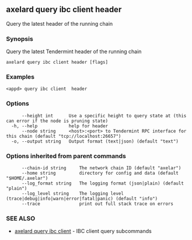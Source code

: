 ## axelard query ibc client header

Query the latest header of the running chain

### Synopsis

Query the latest Tendermint header of the running chain

```
axelard query ibc client header [flags]
```

### Examples

```
<appd> query ibc client  header
```

### Options

```
      --height int      Use a specific height to query state at (this can error if the node is pruning state)
  -h, --help            help for header
      --node string     <host>:<port> to Tendermint RPC interface for this chain (default "tcp://localhost:26657")
  -o, --output string   Output format (text|json) (default "text")
```

### Options inherited from parent commands

```
      --chain-id string     The network chain ID (default "axelar")
      --home string         directory for config and data (default "$HOME/.axelar")
      --log_format string   The logging format (json|plain) (default "plain")
      --log_level string    The logging level (trace|debug|info|warn|error|fatal|panic) (default "info")
      --trace               print out full stack trace on errors
```

### SEE ALSO

* [axelard query ibc client](axelard_query_ibc_client.md)	 - IBC client query subcommands

